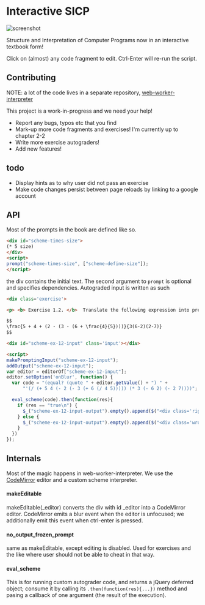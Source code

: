 # Interactive SICP

![screenshot](https://raw.github.com/zodiac/isicp/master/images/screenshot.png)

Structure and Interpretation of Computer Programs now in an interactive textbook form! 

Click on (almost) any code fragment to edit. Ctrl-Enter will re-run the script.

## Contributing

NOTE: a lot of the code lives in a separate repository, [web-worker-interpreter](github.com/yuanchenyang/web-worker-interpreter)

This project is a work-in-progress and we need your help!

- Report any bugs, typos etc that you find
- Mark-up more code fragments and exercises! I'm currently up to chapter 2-2
- Write more exercise autograders!
- Add new features!

## todo

- Display hints as to why user did not pass an exercise
- Make code changes persist between page reloads by linking to a google account

## API

Most of the prompts in the book are defined like so.

```html
<div id="scheme-times-size">
(* 5 size)
</div>
<script> 
prompt("scheme-times-size", ["scheme-define-size"]);
</script>
```

the div contains the initial text. The second argument to ``prompt`` is optional and specifies dependencies. Autograded input is written as such

```html
<div class='exercise'>

<p> <b> Exercise 1.2. </b>  Translate the following expression into prefix form.

$$
\frac{5 + 4 + (2 - (3 - (6 + \frac{4}{5})))}{3(6-2)(2-7)}
$$

<div id="scheme-ex-12-input" class='input'></div>

<script>
makePromptingInput("scheme-ex-12-input");
addOutput("scheme-ex-12-input");
var editor = editorOf["scheme-ex-12-input"];
editor.setOption('onBlur', function() {
  var code = "(equal? (quote " + editor.getValue() + ") " + 
      "'(/ (+ 5 4 (- 2 (- 3 (+ 6 (/ 4 5))))) (* 3 (- 6 2) (- 2 7))))";

  eval_scheme(code).then(function(res){
    if (res == "true\n") {
      $_("scheme-ex-12-input-output").empty().append($("<div class='right-answer'> \u2713 </div>"));
    } else {
      $_("scheme-ex-12-input-output").empty().append($("<div class='wrong-answer'> \u2717 </div>"));
    }
  })
});
```

## Internals

Most of the magic happens in web-worker-interpreter. We use the [CodeMirror](http://codemirror.net/) editor and a custom scheme interpreter.

#### makeEditable

makeEditable(_editor) converts the div with id _editor into a CodeMirror editor. CodeMirror emits a blur event when the editor is unfocused; we additionally emit this event when ctrl-enter is pressed.

#### no_output_frozen_prompt

same as makeEditable, except editing is disabled. Used for exercises and the like where user should not be able to cheat in that way.

#### eval_scheme

This is for running custom autograder code, and returns a jQuery deferred object; consume it by calling its ``.then(function(res){...})`` method and pasing a callback of one argument (the result of the execution).
